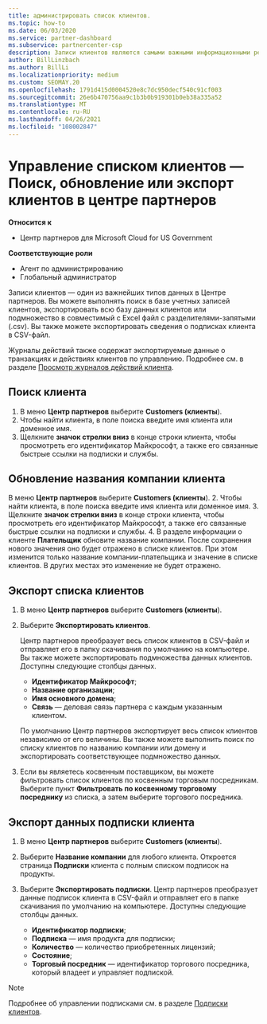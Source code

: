 ```yaml
---
title: администрировать список клиентов.
ms.topic: how-to
ms.date: 06/03/2020
ms.service: partner-dashboard
ms.subservice: partnercenter-csp
description: Записи клиентов являются самыми важными информационными ресурсами. Узнайте, как просматривать, искать, обновлять & экспортировать сведения в списке клиентов центра партнеров.
author: BillLinzbach
ms.author: BillLi
ms.localizationpriority: medium
ms.custom: SEOMAY.20
ms.openlocfilehash: 1791d415d0004520e8c7dc950decf540c91cf003
ms.sourcegitcommit: 26e6b470756aa9c1b3b0b919301b0eb38a335a52
ms.translationtype: MT
ms.contentlocale: ru-RU
ms.lasthandoff: 04/26/2021
ms.locfileid: "108002847"
---
```

# <a name="manage-your-customer-list---search-update-or-export-customers-in-partner-center"></a>Управление списком клиентов — Поиск, обновление или экспорт клиентов в центре партнеров

**Относится к**

- Центр партнеров для Microsoft Cloud for US Government

**Соответствующие роли**

- Агент по администрированию
- Глобальный администратор

Записи клиентов — один из важнейших типов данных в Центре партнеров. Вы можете выполнять поиск в базе учетных записей клиентов, экспортировать всю базу данных клиентов или подмножество в совместимый с Excel файл с разделителями-запятыми (.csv). Вы также можете экспортировать сведения о подписках клиента в CSV-файл.

Журналы действий также содержат экспортируемые данные о транзакциях и действиях клиентов по управлению. Подробнее см. в разделе [Просмотр журналов действий клиента](activity-logs.md).

## <a name="search-for-a-customer"></a>Поиск клиента

1. В меню **Центр партнеров** выберите **Customers (клиенты**).
2. Чтобы найти клиента, в поле поиска введите имя клиента или доменное имя.
3. Щелкните **значок стрелки вниз** в конце строки клиента, чтобы просмотреть его идентификатор Майкрософт, а также его связанные быстрые ссылки на подписки и службы.

## <a name="update-a-customers-company-name"></a>Обновление названия компании клиента

В меню **Центр партнеров** выберите **Customers (клиенты**).
2. Чтобы найти клиента, в поле поиска введите имя клиента или доменное имя.
3. Щелкните **значок стрелки вниз** в конце строки клиента, чтобы просмотреть его идентификатор Майкрософт, а также его связанные быстрые ссылки на подписки и службы.
4. В разделе информации о клиенте **Плательщик** обновите название компании. После сохранения нового значения оно будет отражено в списке клиентов. При этом изменится только название компании-плательщика и значение в списке клиентов. В других местах это изменение не будет отражено.

## <a name="export-your-customer-list"></a>Экспорт списка клиентов

1. В меню **Центр партнеров** выберите **Customers (клиенты**).
2. Выберите **Экспортировать клиентов**.

   Центр партнеров преобразует весь список клиентов в CSV-файл и отправляет его в папку скачивания по умолчанию на компьютере. Вы также можете экспортировать подмножества данных клиентов. Доступны следующие столбцы данных.

   - **Идентификатор Майкрософт**;
   - **Название организации**;
   - **Имя основного домена**;
   - **Связь** — деловая связь партнера с каждым указанным клиентом.

    По умолчанию Центр партнеров экспортирует весь список клиентов независимо от его величины. Вы также можете выполнить поиск по списку клиентов по названию компании или домену и экспортировать соответствующее подмножество данных.

3. Если вы являетесь косвенным поставщиком, вы можете фильтровать список клиентов по косвенным торговым посредникам. Выберите пункт **Фильтровать по косвенному торговому посреднику** из списка, а затем выберите торгового посредника.


## <a name="export-customer-subscription-information"></a>Экспорт данных подписки клиента

1. В меню **Центр партнеров** выберите **Customers (клиенты**).

2. Выберите **Название компании** для любого клиента. Откроется страница **Подписки** клиента с полным списком подписок на продукты.

3. Выберите **Экспортировать подписки**. Центр партнеров преобразует данные подписок клиента в CSV-файл и отправляет его в папке скачивания по умолчанию на компьютере. Доступны следующие столбцы данных.
   - **Идентификатор подписки**;
   - **Подписка** — имя продукта для подписки;
   - **Количество** — количество приобретенных лицензий;
   - **Состояние**;
   - **Торговый посредник** — идентификатор торгового посредника, который владеет и управляет подпиской.

> [!NOTE]  
> Подробнее об управлении подписками см. в разделе [Подписки клиентов](customer-subscriptions.md).
